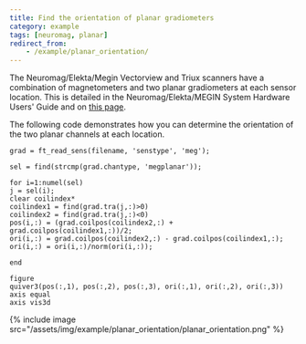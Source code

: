 ```yaml
---
title: Find the orientation of planar gradiometers
category: example
tags: [neuromag, planar]
redirect_from:
    - /example/planar_orientation/
---
```


The Neuromag/Elekta/Megin Vectorview and Triux scanners have a combination of magnetometers and two planar gradiometers at each sensor location. This is detailed in the Neuromag/Elekta/MEGIN System Hardware Users' Guide and on [this page](http://imaging.mrc-cbu.cam.ac.uk/meg/VectorviewDescription#Magsgrads).

The following code demonstrates how you can determine the orientation of the two planar channels at each location.

    grad = ft_read_sens(filename, 'senstype', 'meg');

    sel = find(strcmp(grad.chantype, 'megplanar'));

    for i=1:numel(sel)
    j = sel(i);
    clear coilindex*
    coilindex1 = find(grad.tra(j,:)>0)
    coilindex2 = find(grad.tra(j,:)<0)
    pos(i,:) = (grad.coilpos(coilindex2,:) + grad.coilpos(coilindex1,:))/2;
    ori(i,:) = grad.coilpos(coilindex2,:) - grad.coilpos(coilindex1,:);
    ori(i,:) = ori(i,:)/norm(ori(i,:));

    end

    figure
    quiver3(pos(:,1), pos(:,2), pos(:,3), ori(:,1), ori(:,2), ori(:,3))
    axis equal
    axis vis3d

{% include image src="/assets/img/example/planar_orientation/planar_orientation.png" %}
